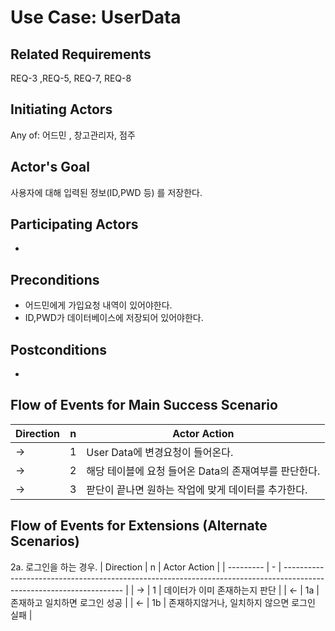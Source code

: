 # Use Case: UserData

## **Related Requirements**

REQ-3 ,REQ-5, REQ-7, REQ-8

## **Initiating Actors**

Any of: 어드민 , 창고관리자, 점주

## **Actor's Goal**

사용자에 대해 입력된 정보(ID,PWD 등) 를 저장한다.

## **Participating Actors**

 - 

## **Preconditions**

- 어드민에게 가입요청 내역이 있어야한다.
- ID,PWD가 데이터베이스에 저장되어 있어야한다.

## **Postconditions**

- 

## Flow of Events for Main Success Scenario
| Direction | n | Actor Action                                                                                                         |
| --------- | - | -------------------------------------------------------------------------------------------------------------------- |
| →         | 1 | User Data에 변경요청이 들어온다. |
| →         | 2 | 해당 테이블에 요청 들어온 Data의 존재여부를 판단한다.|
| →         | 3 | 팓단이 끝나면 원하는 작업에 맞게 데이터를 추가한다. |

## Flow of Events for Extensions (Alternate Scenarios)
2a. 로그인을 하는 경우.
| Direction | n | Actor Action                                                                                                         |
| --------- | - | -------------------------------------------------------------------------------------------------------------------- |
| →         | 1 | 데이터가 이미 존재하는지 판단 |
| ←         | 1a | 존재하고 일치하면 로그인 성공 |
| ←         | 1b | 존재하지않거나, 일치하지 않으면 로그인 실패 |


